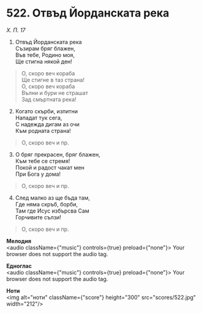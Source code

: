 # 522. Отвъд Йорданската река  

*Х. П. 17*  

1. Отвъд Йорданската река  
Съзирам бряг блажен,  
Във тебе, Родино моя,  
Ще стигна някой ден!  

> О, скоро веч кораба  
> Ще стигне в таз страна!  
> О, скоро веч кораба  
> Вълни и бури не страшат  
> Зад смъртната река!  

2. Когато скърби, изпитни  
Нападат тук сега,  
С надежда дигам аз очи  
Към родната страна!  

> О, скоро веч и пр.  

3. О бряг прекрасен, бряг блажен,  
Към тебе се стремя!  
Покой и радост чакат мен  
При Бога у дома!  

> О, скоро веч и пр.  

4. След малко аз ще бъда там,  
Где няма скръб, борби,  
Там где Исус избърсва Сам  
Горчивите сълзи!  

> О, скоро веч и пр.  

__Мелодия__  
<audio className={"music"} controls={true} preload={"none"}><source src="mp3/522.mp3" type="audio/mpeg"/>
Your browser does not support the audio tag.
</audio>  

__Едноглас__  
<audio className={"music"} controls={true} preload={"none"}><source src="transp/522.mp3" type="audio/mpeg"/>
Your browser does not support the audio tag.
</audio>  

__Ноти__  
<img alt="ноти" className={"score"} height="300" src="scores/522.jpg" width="212"/>
